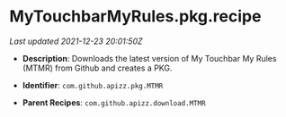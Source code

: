 # MyTouchbarMyRules.pkg.recipe

_Last updated 2021-12-23 20:01:50Z_

- **Description**: Downloads the latest version of My Touchbar My Rules (MTMR) from Github and creates a PKG.

- **Identifier**: `com.github.apizz.pkg.MTMR`

- **Parent Recipes**: `com.github.apizz.download.MTMR`
